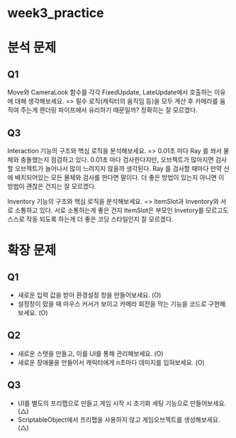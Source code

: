 # week3_practice

# 분석 문제
## Q1
Move와 CameraLook 함수를 각각 FixedUpdate, LateUpdate에서 호출하는 이유에 대해 생각해보세요.
=> 필수 로직(캐릭터의 움직임 등)을 모두 계산 후 카메라를 움직여 주는게 렌더링 파이프에서 유리하기 때문일까? 정확히는 잘 모르겠다.

## Q3
Interaction 기능의 구조와 핵심 로직을 분석해보세요.
=> 0.01초 마다 Ray 를 쏴서 물체와 충돌했는지 점검하고 있다.
0.01초 마다 검사한다지만, 오브젝트가 많아지면 검사할 오브젝트가 늘어나서 많이 느려지지 않을까 생각된다. Ray 를 검사할 때마다 만약 신에 배치되어있는 모든 물체와 검사를 한다면 말이다.
더 좋은 방법이 있는지 아니면 이 방법이 괜찮은 건지는 잘 모르겠다.

Inventory 기능의 구조와 핵심 로직을 분석해보세요.
=> ItemSlot과 Inventory와 서로 소통하고 있다.
서로 소통하는게 좋은 건지 ItemSlot은 부모인 Invetory를 모르고도 스스로 작동 되도록 하는게 더 좋은 코딩 스타일인지 잘 모르겠다.


# 확장 문제
## Q1
- 새로운 입력 값을 받아 환경설정 창을 만들어보세요. (O)
- 설정창이 떴을 때 마우스 커서가 보이고 카메라 회전을 막는 기능을 코드로 구현해보세요. (O)

## Q2
- 새로운 스탯을 만들고, 이를 UI를 통해 관리해보세요. (O)
- 새로운 장애물을 만들어서 캐릭터에게 n초마다 데미지를 입혀보세요. (O)

## Q3
- UI를 별도의 프리팹으로 만들고 게임 시작 시 초기화 세팅 기능으로 만들어보세요. (△)
- ScriptableObject에서 프리팹을 사용하지 않고 게임오브젝트를 생성해보세요. (△)
